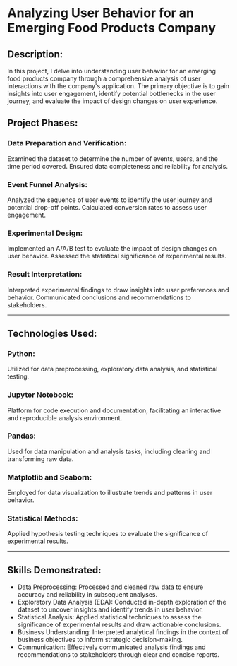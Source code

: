 
# Analyzing User Behavior for an Emerging Food Products Company

## Description:
In this project, I delve into understanding user behavior for an emerging food products company through a comprehensive analysis of user interactions with the company's application. The primary objective is to gain insights into user engagement, identify potential bottlenecks in the user journey, and evaluate the impact of design changes on user experience.

## Project Phases:

### Data Preparation and Verification: 
Examined the dataset to determine the number of events, users, and the time period covered. Ensured data completeness and reliability for analysis.
### Event Funnel Analysis: 
Analyzed the sequence of user events to identify the user journey and potential drop-off points. Calculated conversion rates to assess user engagement.
### Experimental Design: 
Implemented an A/A/B test to evaluate the impact of design changes on user behavior. Assessed the statistical significance of experimental results.
### Result Interpretation: 
Interpreted experimental findings to draw insights into user preferences and behavior. Communicated conclusions and recommendations to stakeholders.

---

## Technologies Used:

### Python: 
Utilized for data preprocessing, exploratory data analysis, and statistical testing.
### Jupyter Notebook: 
Platform for code execution and documentation, facilitating an interactive and reproducible analysis environment.
### Pandas: 
Used for data manipulation and analysis tasks, including cleaning and transforming raw data.
### Matplotlib and Seaborn: 
Employed for data visualization to illustrate trends and patterns in user behavior.
### Statistical Methods: 
Applied hypothesis testing techniques to evaluate the significance of experimental results.

---

## Skills Demonstrated:

* Data Preprocessing: Processed and cleaned raw data to ensure accuracy and reliability in subsequent analyses.
* Exploratory Data Analysis (EDA): Conducted in-depth exploration of the dataset to uncover insights and identify trends in user behavior.
* Statistical Analysis: Applied statistical techniques to assess the significance of experimental results and draw actionable conclusions.
* Business Understanding: Interpreted analytical findings in the context of business objectives to inform strategic decision-making.
* Communication: Effectively communicated analysis findings and recommendations to stakeholders through clear and concise reports.
